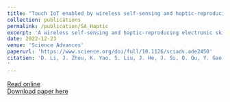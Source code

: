 ```yaml
---
title: "Touch IoT enabled by wireless self-sensing and haptic-reproducing electronic skin"
collection: publications
permalink: /publication/SA_Haptic
excerpt: 'A wireless self-sensing and haptic-reproducing electronic skin enables a bi-directional touch communication as a touch intercom'
date: 2022-12-23
venue: 'Science Advances'
paperurl: 'https://www.science.org/doi/full/10.1126/sciadv.ade2450'
citation: 'D. Li, J. Zhou, K. Yao, S. Liu, J. He, J. Su, Q. Qu, Y. Gao, Z. Song, C. Yiu, C. Sha, Z. Sun, B. Zhang, J. Li, L. Huang, C. Xu, T. H. Wong, X. Huang, J. Li, R. Ye, L. Wei, Z. Zhang, X. Guo, Y. Dai, Z. Xie, X. Yu, Touch IoT enabled by wireless self-sensing and haptic-reproducing electronic skin. Sci Adv. 8 (2022), doi:10.1126/sciadv.ade2450.
'
---
```

[Read online](https://www.science.org/doi/full/10.1126/sciadv.ade2450)<br>
[Download paper here](http://academicpages.github.io/files/sciadv.ade2450.pdf)

